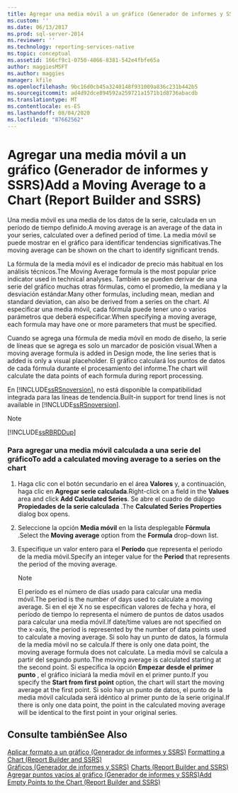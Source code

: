 ```yaml
---
title: Agregar una media móvil a un gráfico (Generador de informes y SSRS) | Microsoft Docs
ms.custom: ''
ms.date: 06/13/2017
ms.prod: sql-server-2014
ms.reviewer: ''
ms.technology: reporting-services-native
ms.topic: conceptual
ms.assetid: 166cf9c1-0750-4866-8381-542e4fbfe65a
author: maggiesMSFT
ms.author: maggies
manager: kfile
ms.openlocfilehash: 9bc16d0cb45a3240148f931009a836c231b442b5
ms.sourcegitcommit: ad4d92dce894592a259721a1571b1d8736abacdb
ms.translationtype: MT
ms.contentlocale: es-ES
ms.lasthandoff: 08/04/2020
ms.locfileid: "87662562"
---
```

# <a name="add-a-moving-average-to-a-chart-report-builder-and-ssrs"></a><span data-ttu-id="bda73-102">Agregar una media móvil a un gráfico (Generador de informes y SSRS)</span><span class="sxs-lookup"><span data-stu-id="bda73-102">Add a Moving Average to a Chart (Report Builder and SSRS)</span></span>
  <span data-ttu-id="bda73-103">Una media móvil es una media de los datos de la serie, calculada en un período de tiempo definido.</span><span class="sxs-lookup"><span data-stu-id="bda73-103">A moving average is an average of the data in your series, calculated over a defined period of time.</span></span> <span data-ttu-id="bda73-104">La media móvil se puede mostrar en el gráfico para identificar tendencias significativas.</span><span class="sxs-lookup"><span data-stu-id="bda73-104">The moving average can be shown on the chart to identify significant trends.</span></span>  
  
 <span data-ttu-id="bda73-105">La fórmula de la media móvil es el indicador de precio más habitual en los análisis técnicos.</span><span class="sxs-lookup"><span data-stu-id="bda73-105">The Moving Average formula is the most popular price indicator used in technical analyses.</span></span> <span data-ttu-id="bda73-106">También se pueden derivar de una serie del gráfico muchas otras fórmulas, como el promedio, la mediana y la desviación estándar.</span><span class="sxs-lookup"><span data-stu-id="bda73-106">Many other formulas, including mean, median and standard deviation, can also be derived from a series on the chart.</span></span> <span data-ttu-id="bda73-107">Al especificar una media móvil, cada fórmula puede tener uno o varios parámetros que deberá especificar.</span><span class="sxs-lookup"><span data-stu-id="bda73-107">When specifying a moving average, each formula may have one or more parameters that must be specified.</span></span>  
  
 <span data-ttu-id="bda73-108">Cuando se agrega una fórmula de media móvil en modo de diseño, la serie de líneas que se agrega es solo un marcador de posición visual.</span><span class="sxs-lookup"><span data-stu-id="bda73-108">When a moving average formula is added in Design mode, the line series that is added is only a visual placeholder.</span></span> <span data-ttu-id="bda73-109">El gráfico calculará los puntos de datos de cada fórmula durante el procesamiento del informe.</span><span class="sxs-lookup"><span data-stu-id="bda73-109">The chart will calculate the data points of each formula during report processing.</span></span>  
  
 <span data-ttu-id="bda73-110">En [!INCLUDE[ssRSnoversion](../../includes/ssrsnoversion-md.md)], no está disponible la compatibilidad integrada para las líneas de tendencia.</span><span class="sxs-lookup"><span data-stu-id="bda73-110">Built-in support for trend lines is not available in [!INCLUDE[ssRSnoversion](../../includes/ssrsnoversion-md.md)].</span></span>  
  
> [!NOTE]  
>  [!INCLUDE[ssRBRDDup](../../includes/ssrbrddup-md.md)]  
  
### <a name="to-add-a-calculated-moving-average-to-a-series-on-the-chart"></a><span data-ttu-id="bda73-111">Para agregar una media móvil calculada a una serie del gráfico</span><span class="sxs-lookup"><span data-stu-id="bda73-111">To add a calculated moving average to a series on the chart</span></span>  
  
1.  <span data-ttu-id="bda73-112">Haga clic con el botón secundario en el área **Valores** y, a continuación, haga clic en **Agregar serie calculada**.</span><span class="sxs-lookup"><span data-stu-id="bda73-112">Right-click on a field in the **Values** area and click **Add Calculated Series**.</span></span> <span data-ttu-id="bda73-113">Se abre el cuadro de diálogo **Propiedades de la serie calculada** .</span><span class="sxs-lookup"><span data-stu-id="bda73-113">The **Calculated Series Properties** dialog box opens.</span></span>  
  
2.  <span data-ttu-id="bda73-114">Seleccione la opción **Media móvil** en la lista desplegable **Fórmula** .</span><span class="sxs-lookup"><span data-stu-id="bda73-114">Select the **Moving average** option from the **Formula** drop-down list.</span></span>  
  
3.  <span data-ttu-id="bda73-115">Especifique un valor entero para el **Período** que representa el período de la media móvil.</span><span class="sxs-lookup"><span data-stu-id="bda73-115">Specify an integer value for the **Period** that represents the period of the moving average.</span></span>  
  
    > [!NOTE]  
    >  <span data-ttu-id="bda73-116">El período es el número de días usado para calcular una media móvil.</span><span class="sxs-lookup"><span data-stu-id="bda73-116">The period is the number of days used to calculate a moving average.</span></span> <span data-ttu-id="bda73-117">Si en el eje X no se especifican valores de fecha y hora, el período de tiempo lo representa el número de puntos de datos usados para calcular una media móvil.</span><span class="sxs-lookup"><span data-stu-id="bda73-117">If date/time values are not specified on the x-axis, the period is represented by the number of data points used to calculate a moving average.</span></span> <span data-ttu-id="bda73-118">Si solo hay un punto de datos, la fórmula de la media móvil no se calcula.</span><span class="sxs-lookup"><span data-stu-id="bda73-118">If there is only one data point, the moving average formula does not calculate.</span></span> <span data-ttu-id="bda73-119">La media móvil se calcula a partir del segundo punto.</span><span class="sxs-lookup"><span data-stu-id="bda73-119">The moving average is calculated starting at the second point.</span></span> <span data-ttu-id="bda73-120">Si especifica la opción **Empezar desde el primer punto** , el gráfico iniciará la media móvil en el primer punto.</span><span class="sxs-lookup"><span data-stu-id="bda73-120">If you specify the **Start from first point** option, the chart will start the moving average at the first point.</span></span> <span data-ttu-id="bda73-121">Si solo hay un punto de datos, el punto de la media móvil calculada será idéntico al primer punto de la serie original.</span><span class="sxs-lookup"><span data-stu-id="bda73-121">If there is only one data point, the point in the calculated moving average will be identical to the first point in your original series.</span></span>  
  
## <a name="see-also"></a><span data-ttu-id="bda73-122">Consulte también</span><span class="sxs-lookup"><span data-stu-id="bda73-122">See Also</span></span>  
 <span data-ttu-id="bda73-123">[Aplicar formato a un gráfico &#40;Generador de informes y SSRS&#41;](formatting-a-chart-report-builder-and-ssrs.md) </span><span class="sxs-lookup"><span data-stu-id="bda73-123">[Formatting a Chart &#40;Report Builder and SSRS&#41;](formatting-a-chart-report-builder-and-ssrs.md) </span></span>  
 <span data-ttu-id="bda73-124">[Gráficos &#40;Generador de informes y SSRS&#41;](charts-report-builder-and-ssrs.md) </span><span class="sxs-lookup"><span data-stu-id="bda73-124">[Charts &#40;Report Builder and SSRS&#41;](charts-report-builder-and-ssrs.md) </span></span>  
 [<span data-ttu-id="bda73-125">Agregar puntos vacíos al gráfico &#40;Generador de informes y SSRS&#41;</span><span class="sxs-lookup"><span data-stu-id="bda73-125">Add Empty Points to the Chart &#40;Report Builder and SSRS&#41;</span></span>](add-empty-points-to-a-chart-report-builder-and-ssrs.md)  
  
  
